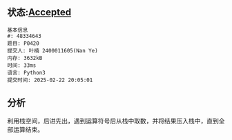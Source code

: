 ## 状态:[Accepted](http://dsbpython.openjudge.cn/dspythonbook/solution/48334643/)
    基本信息
    #: 48334643
    题目: P0420
    提交人: 叶楠 2400011605(Nan Ye)
    内存: 3632kB
    时间: 33ms
    语言: Python3
    提交时间: 2025-02-22 20:05:01

## 分析
利用栈空间，后进先出，遇到运算符号后从栈中取数，并将结果压入栈中，直到全部运算结束。